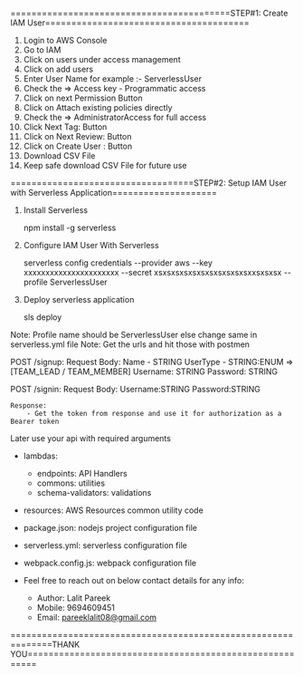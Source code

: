 ==========================================STEP#1: Create IAM User=======================================
1. Login to AWS Console
2. Go to IAM
3. Click on users under access management
4. Click on add users 
5. Enter User Name for example :- ServerlessUser
6. Check the => Access key - Programmatic access
7. Click on next Permission Button
8. Click on Attach existing policies directly
9. Check the => AdministratorAccess for full access
10. Click Next  Tag: Button
11. Click on Next Review: Button
12. Click on Create User : Button
13. Download CSV File
14. Keep safe download CSV File for future use


===================================STEP#2: Setup IAM User with Serverless Application====================
1. Install Serverless

    npm install -g serverless 

2. Configure IAM User With Serverless

    serverless config credentials --provider aws --key xxxxxxxxxxxxxxxxxxxxxx --secret xsxsxsxsxsxsxsxsxsxsxsxxsxsxsx --profile ServerlessUser

3. Deploy serverless application

    sls deploy


Note: Profile name should be ServerlessUser else change same in serverless.yml file
Note: Get the urls and hit those with postmen

POST /signup:
    Request Body:
        Name - STRING
        UserType - STRING:ENUM => [TEAM_LEAD / TEAM_MEMBER]
        Username: STRING
        Password: STRING

POST /signin:
    Request Body:
        Username:STRING
        Password:STRING

    Response:
        - Get the token from response and use it for authorization as a Bearer token

Later use your api with required arguments

- lambdas:
    - endpoints: API Handlers
    - commons: utilities
    - schema-validators: validations
- resources: AWS Resources common utility code
- package.json: nodejs project configuration file
- serverless.yml: serverless configuration file
- webpack.config.js: webpack configuration file


- Feel free to reach out on below contact details for any info:
    - Author: Lalit Pareek
    - Mobile: 9694609451
    - Email: pareeklalit08@gmail.com

==============================================================THANK YOU========================================================
